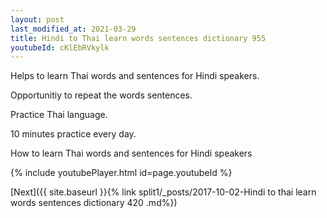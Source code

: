 ```yaml
---
layout: post
last_modified_at: 2021-03-29
title: Hindi to Thai learn words sentences dictionary 955 
youtubeId: cKlEbRVkylk
---
```

 
 
Helps to learn Thai words and sentences for Hindi speakers.

Opportunitiy to repeat the words sentences. 

Practice Thai language. 
 
10 minutes practice every day. 
 
How to learn Thai words and sentences for Hindi speakers 
 
{% include youtubePlayer.html id=page.youtubeId %}
 
 
[Next]({{ site.baseurl }}{% link  split1/_posts/2017-10-02-Hindi to thai learn words sentences dictionary 420 .md%})
 
